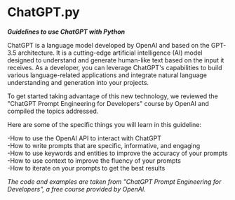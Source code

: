 # ChatGPT.py

***Guidelines to use ChatGPT with Python***

ChatGPT is a language model developed by OpenAI and based on the GPT-3.5 architecture. It is a cutting-edge artificial intelligence (AI) model designed to understand and generate human-like text based on the input it receives. As a developer, you can leverage ChatGPT's capabilities to build various language-related applications and integrate natural language understanding and generation into your projects.

To get started taking advantage of this new technology, we reviewed the "ChatGPT Prompt Engineering for Developers" course by OpenAI and compiled the topics addressed.

Here are some of the specific things you will learn in this guideline:

-How to use the OpenAI API to interact with ChatGPT \
-How to write prompts that are specific, informative, and engaging \
-How to use keywords and entities to improve the accuracy of your prompts \
-How to use context to improve the fluency of your prompts \
-How to iterate on your prompts to get the best results 



*The code and examples are taken from "ChatGPT Prompt Engineering for Developers", a free course provided by OpenAI.*
